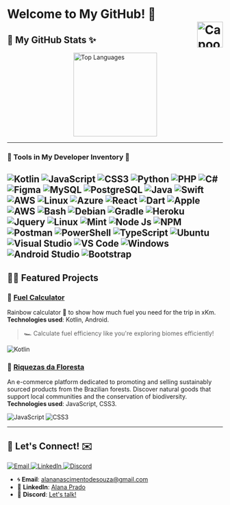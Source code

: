 # Welcome to My GitHub! 🐾　　　　　　　　　　　　　  <span style="float: right;"><img src="https://media.tenor.com/WHOwHxdVSQIAAAAM/capoo-capoo-type.gif" alt="Capoo Typing" width="60"/></span>

## 🍓 My GitHub Stats ✨

<div style="display: flex; justify-content: center; align-items: center; gap: 20px;">
  <!--<img src="https://github-readme-stats.vercel.app/api?username=alanazip&show_icons=true&theme=dark&icon_color=34eb37&title_color=34eb37&hide_title=false&count_private=true&include_all_commits=true" alt="GitHub Stats" height="195px" /> !-->
  <img src="https://github-readme-stats.vercel.app/api/top-langs/?username=alanazip&layout=compact&theme=dark&title_color=34eb37" alt="Top Languages" height="195px" />
</div>

---

### 🎀 Tools in My Developer Inventory 🐾

![Kotlin](https://skillicons.dev/icons?i=kotlin)
![JavaScript](https://skillicons.dev/icons?i=js)
![CSS3](https://skillicons.dev/icons?i=css)
![Python](https://skillicons.dev/icons?i=python)
![PHP](https://skillicons.dev/icons?i=php)
![C#](https://skillicons.dev/icons?i=cs)
![Figma](https://skillicons.dev/icons?i=figma)
![MySQL](https://skillicons.dev/icons?i=mysql)
![PostgreSQL](https://skillicons.dev/icons?i=postgres)
![Java](https://skillicons.dev/icons?i=java)
![Swift](https://skillicons.dev/icons?i=swift)
![AWS](https://skillicons.dev/icons?i=aws)
![Linux](https://skillicons.dev/icons?i=linux)
![Azure](https://skillicons.dev/icons?i=azure)
![React](https://skillicons.dev/icons?i=react)
![Dart](https://skillicons.dev/icons?i=dart)
![Apple](https://skillicons.dev/icons?i=apple)
![AWS](https://skillicons.dev/icons?i=aws)
![Bash](https://skillicons.dev/icons?i=bash)
![Debian](https://skillicons.dev/icons?i=debian)
![Gradle](https://skillicons.dev/icons?i=gradle)
![Heroku](https://skillicons.dev/icons?i=heroku)
![Jquery](https://skillicons.dev/icons?i=jquery)
![Linux](https://skillicons.dev/icons?i=linux)
![Mint](https://skillicons.dev/icons?i=mint)
![Node Js](https://skillicons.dev/icons?i=nodejs)
![NPM](https://skillicons.dev/icons?i=npm)
![Postman](https://skillicons.dev/icons?i=postman)
![PowerShell](https://skillicons.dev/icons?i=powershell)
![TypeScript](https://skillicons.dev/icons?i=ts)
![Ubuntu](https://skillicons.dev/icons?i=ubuntu)
![Visual Studio](https://skillicons.dev/icons?i=visualstudio)
![VS Code](https://skillicons.dev/icons?i=vscode)
![Windows](https://skillicons.dev/icons?i=windows)
![Android Studio](https://skillicons.dev/icons?i=androidstudio)
![Bootstrap](https://skillicons.dev/icons?i=bootstrap)
---

## 🐻🌸 Featured Projects

### 🌈 **[Fuel Calculator](https://github.com/alanazip/fuel_calculator)**
Rainbow calculator 🌈 to show how much fuel you need for the trip in xKm. **Technologies used**: Kotlin, Android.  
> 🏎️ Calculate fuel efficiency like you're exploring biomes efficiently!

![Kotlin](https://skillicons.dev/icons?i=kotlin)

### 🌱 **[Riquezas da Floresta](https://github.com/alanazip/riquezasdafloresta)**
An e-commerce platform dedicated to promoting and selling sustainably sourced products from the Brazilian forests. Discover natural goods that support local communities and the conservation of biodiversity. **Technologies used**: JavaScript, CSS3. 

![JavaScript](https://skillicons.dev/icons?i=js)
![CSS3](https://skillicons.dev/icons?i=css)

---

## 🐾 Let's Connect! ✉️  

<p align="left">
  <a href="mailto:alananascimentodesouza@gmail.com">
    <img src="https://skillicons.dev/icons?i=gmail" alt="Email" />
  </a>
  <a href="https://linkedin.com/in/alanazip" target="_blank">
    <img src="https://skillicons.dev/icons?i=linkedin" alt="LinkedIn" />
  </a>
  <a href="https://discord.gg/K8bVQZvJ" target="_blank">
    <img src="https://skillicons.dev/icons?i=discord" alt="Discord" />
  </a>
</p>

- 🌀 **Email**: <a href="mailto:alananascimentodesouza@gmail.com">alananascimentodesouza@gmail.com</a>  
- 👔 **LinkedIn**: <a href="https://linkedin.com/in/alanazip">Alana Prado</a>  
- 🦋 **Discord**: <a href="https://discord.gg/K8bVQZvJ">Let's talk!</a>
